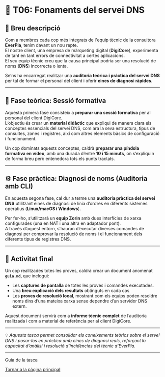 # 🧩 T06: Fonaments del servei DNS

## 📄 Breu descripció
Com a membres cada cop més integrats de l'equip tècnic de la consultora **EverPia**, tenim davant un nou repte.  
El nostre client, una empresa de màrqueting digital (**DigiCore**), experimenta de tant en tant errors de connectivitat a certes aplicacions.  
El seu equip tècnic creu que la causa principal podria ser una resolució de noms (**DNS**) incorrecta o lenta.

Se’ns ha encarregat realitzar una **auditoria teòrica i pràctica del servei DNS** per tal de formar el personal del client i oferir **eines de diagnosi ràpides**.

---

## 🧠 Fase teòrica: Sessió formativa

Aquesta primera fase consisteix a **preparar una sessió formativa** per al personal del client DigiCore.  
L’objectiu és crear un **material didàctic** que expliqui de manera clara els conceptes essencials del servei DNS, com ara la seva estructura, tipus de consultes, zones i registres, així com altres elements bàsics de configuració i funcionament.

Un cop dominats aquests conceptes, caldrà **preparar una píndola formativa en vídeo**, amb una durada d’entre **10 i 15 minuts**, on s’expliquin de forma breu però entenedora tots els punts tractats.

---

## ⚙️ Fase pràctica: Diagnosi de noms (Auditoria amb CLI)

En aquesta segona fase, cal dur a terme una **auditoria pràctica del servei DNS** utilitzant eines de diagnosi de línia d’ordres en diferents sistemes operatius (**Linux/macOS i Windows**).

Per fer-ho, s’utilitzarà un **equip Zorin** amb dues interfícies de xarxa configurades (una en NAT i una altra en adaptador pont).  
A través d’aquest entorn, s’hauran d’executar diverses comandes de diagnosi per comprovar la resolució de noms i el funcionament dels diferents tipus de registres DNS.

---

## 🧾 Activitat final

Un cop realitzades totes les proves, caldrà crear un document anomenat **`guia.md`**, que inclogui:

- Les **captures de pantalla** de totes les proves i comandes executades.  
- Una **breu explicació dels resultats** obtinguts en cada cas.  
- Les **proves de resolució local**, mostrant com els equips poden resoldre noms dins d’una mateixa xarxa sense dependre d’un servidor DNS extern.

Aquest document servirà com a **informe tècnic complet** de l’auditoria realitzada i com a material de referència per al client DigiCore.

---

💡 *Aquesta tasca permet consolidar els coneixements teòrics sobre el servei DNS i posar-los en pràctica amb eines de diagnosi reals, reforçant la capacitat d’anàlisi i resolució d’incidències del tècnic d’EverPia.*

---

[Guia de la tasca](guia.md)

[Tornar a la pàgina principal](../)

